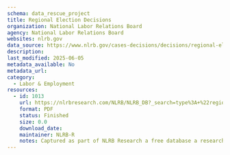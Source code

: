 ```yaml
---
schema: data_rescue_project 
title: Regional Election Decisions
organization: National Labor Relations Board
agency: National Labor Relations Board
websites: nlrb.gov
data_source: https://www.nlrb.gov/cases-decisions/decisions/regional-election-decisions
description: 
last_modified: 2025-06-05
metadata_available: No
metadata_url: 
category:
  - Labor & Employment 
resources:
  - id: 1013
    url: https://nlrbresearch.com/NLRB/NLRB_DB?_search=type%3A+%22regional+election+decision%22
    format: PDF
    status: Finished
    size: 0.0
    download_date: 
    maintainer: NLRB-R
    notes: Captured as part of NLRB Research a free database a researcher made.
---
```

